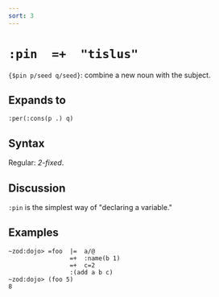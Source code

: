 ```yaml
---
sort: 3
---
```


# `:pin  =+  "tislus"`

`{$pin p/seed q/seed}`: combine a new noun with the subject.

## Expands to

```
:per(:cons(p .) q)
```

## Syntax

Regular: *2-fixed*.

## Discussion

`:pin` is the simplest way of "declaring a variable."

## Examples
 
```
~zod:dojo> =foo  |=  a/@
                 =+  :name(b 1)
                 =+  c=2
                 :(add a b c)
~zod:dojo> (foo 5)
8
```
